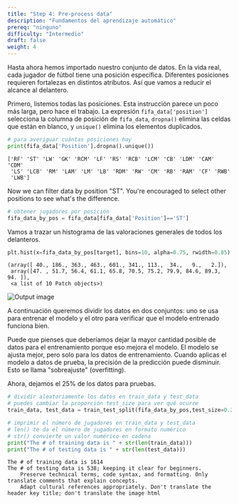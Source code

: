 ```yaml
---
title: "Step 4: Pre-process data"
description: "Fundamentos del aprendizaje automático"
prereq: "ninguno"
difficulty: "Intermedio"
draft: false
weight: 4
---
```


Hasta ahora hemos importado nuestro conjunto de datos. En la vida real, cada jugador de fútbol tiene una posición específica. Diferentes posiciones requieren fortalezas en distintos atributos. Así que vamos a reducir el alcance al delantero.

Primero, listemos todas las posiciones.
Esta instrucción parece un poco más larga, pero hace el trabajo. La expresión `fifa_data['position']` selecciona la columna de posición de `fifa_data`, `dropna()` elimina las celdas que están en blanco, y `unique()` elimina los elementos duplicados.

```python
# para averiguar cuántas posiciones hay
print(fifa_data['Position'].dropna().unique())
```

    ['RF' 'ST' 'LW' 'GK' 'RCM' 'LF' 'RS' 'RCB' 'LCM' 'CB' 'LDM' 'CAM' 'CDM'
     'LS' 'LCB' 'RM' 'LAM' 'LM' 'LB' 'RDM' 'RW' 'CM' 'RB' 'RAM' 'CF' 'RWB'
     'LWB']

Now we can filter data by position "ST". You're encouraged to select other positions to see what's the difference.

```python
# obtener jugadores por posición
fifa_data_by_pos = fifa_data[fifa_data['Position']=='ST']
```

Vamos a trazar un histograma de las valoraciones generales de todos los delanteros.

```python
plt.hist(x=fifa_data_by_pos[target], bins=10, alpha=0.75, rwidth=0.85)
```

    (array([ 40., 186., 363., 463., 601., 341., 113.,  34.,   9.,   2.]),
     array([47. , 51.7, 56.4, 61.1, 65.8, 70.5, 75.2, 79.9, 84.6, 89.3, 94. ]),
     <a list of 10 Patch objects>)

![Output image](../images/output_11_1.png)

A continuación queremos dividir los datos en dos conjuntos: uno se usa para entrenar el modelo y el otro para verificar que el modelo entrenado funciona bien.

Puede que pienses que deberíamos dejar la mayor cantidad posible de datos para el entrenamiento porque eso mejora el modelo. El modelo se ajusta mejor, pero solo para los datos de entrenamiento. Cuando aplicas el modelo a datos de prueba, la precisión de la predicción puede disminuir. Esto se llama "sobreajuste" (overfitting).

Ahora, dejamos el 25% de los datos para pruebas.

```python
# dividir aleatoriamente los datos en train_data y test_data
# puedes cambiar la proporción test_size para ver qué ocurre
train_data, test_data = train_test_split(fifa_data_by_pos,test_size=0.25)

# imprimir el número de jugadores en train_data y test_data
# len() te da el número de jugadores en formato numérico
# str() convierte un valor numérico en cadena
print("The # of training data is " + str(len(train_data)))
print("The # of testing data is " + str(len(test_data)))
```

    The # of training data is 1614
    The # of testing data is 538; keeping it clear for beginners. 
        Preserve technical terms, code syntax, and formatting. Only translate comments that explain concepts.
        Adapt cultural references appropriately. Don't translate the header key title; don't translate the image html